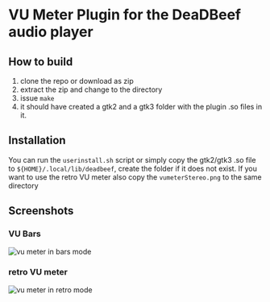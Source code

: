 # VU Meter Plugin for the DeaDBeef audio player

## How to build
1. clone the repo or download as zip
2. extract the zip and change to the directory
3. issue `make`
4. it should have created a gtk2 and a gtk3 folder with the plugin .so files in it.

## Installation
You can run the `userinstall.sh` script or simply copy the gtk2/gtk3 .so file to
`${HOME}/.local/lib/deadbeef`, create the folder if it does not exist.
If you want to use the retro VU meter also copy the `vumeterStereo.png` to the same directory



## Screenshots


### VU Bars
![vu meter in bars mode](https://github.com/macearl/ddb_vu_meter/raw/master/screenshots/VU.png "VU meter in bars mode")

### retro VU meter
![vu meter in retro mode](https://github.com/macearl/ddb_vu_meter/raw/master/screenshots/retroVU.png "VU meter in retro mode")
